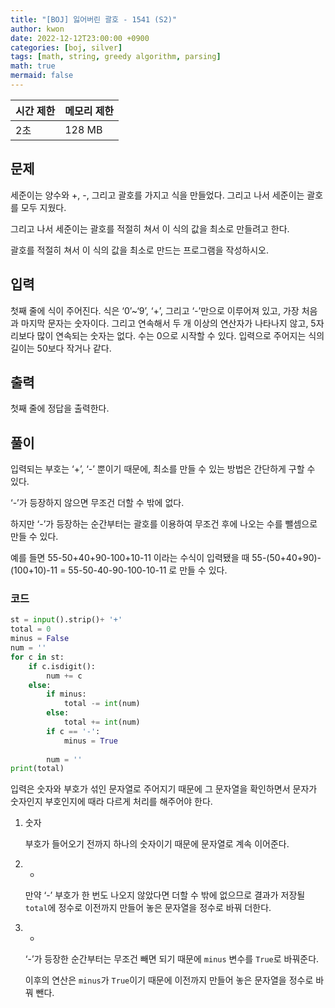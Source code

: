 ```yaml
---
title: "[BOJ] 잃어버린 괄호 - 1541 (S2)"
author: kwon
date: 2022-12-12T23:00:00 +0900
categories: [boj, silver]
tags: [math, string, greedy algorithm, parsing]
math: true
mermaid: false
---
```

| 시간 제한 | 메모리 제한 |
| --- | --- |
| 2초 | 128 MB |

## 문제

세준이는 양수와 +, -, 그리고 괄호를 가지고 식을 만들었다. 그리고 나서 세준이는 괄호를 모두 지웠다.

그리고 나서 세준이는 괄호를 적절히 쳐서 이 식의 값을 최소로 만들려고 한다.

괄호를 적절히 쳐서 이 식의 값을 최소로 만드는 프로그램을 작성하시오.

## 입력

첫째 줄에 식이 주어진다. 식은 ‘0’~‘9’, ‘+’, 그리고 ‘-’만으로 이루어져 있고, 가장 처음과 마지막 문자는 숫자이다. 그리고 연속해서 두 개 이상의 연산자가 나타나지 않고, 5자리보다 많이 연속되는 숫자는 없다. 수는 0으로 시작할 수 있다. 입력으로 주어지는 식의 길이는 50보다 작거나 같다.

## 출력

첫째 줄에 정답을 출력한다.

## 풀이

입력되는 부호는 ‘+’, ‘-’ 뿐이기 때문에, 최소를 만들 수 있는 방법은 간단하게 구할 수 있다.

‘-’가 등장하지 않으면 무조건 더할 수 밖에 없다.

하지만 ‘-’가 등장하는 순간부터는 괄호를 이용하여 무조건 후에 나오는 수를 뺄셈으로 만들 수 있다.

예를 들면 55-50+40+90-100+10-11 이라는 수식이 입력됐을 때 55-(50+40+90)-(100+10)-11 = 55-50-40-90-100-10-11 로 만들 수 있다.

### 코드

```python
st = input().strip()+ '+'
total = 0
minus = False
num = ''
for c in st:
    if c.isdigit():
        num += c
    else:
        if minus:
            total -= int(num)
        else:
            total += int(num)
        if c == '-':
            minus = True
            
        num = ''
print(total)
```

입력은 숫자와 부호가 섞인 문자열로 주어지기 때문에 그 문자열을 확인하면서 문자가 숫자인지 부호인지에 때라 다르게 처리를 해주어야 한다.

1. 숫자
    
    부호가 들어오기 전까지 하나의 숫자이기 때문에 문자열로 계속 이어준다.
    
2. +
    
    만약 ‘-’ 부호가 한 번도 나오지 않았다면 더할 수 밖에 없으므로 결과가 저장될 `total`에 정수로 이전까지 만들어 놓은 문자열을 정수로 바꿔 더한다.
    
3. -
    
    ‘-’가 등장한 순간부터는 무조건 빼면 되기 때문에 `minus` 변수를 `True`로 바꿔준다.
    
    이후의 연산은 `minus`가 `True`이기 때문에 이전까지 만들어 놓은 문자열을 정수로 바꿔 뺀다.